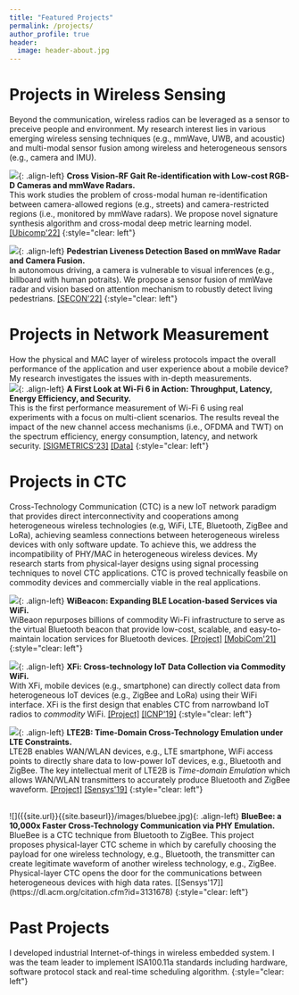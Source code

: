 ```yaml
---
title: "Featured Projects"
permalink: /projects/
author_profile: true
header:
  image: header-about.jpg
---
```


Projects in Wireless Sensing
======
Beyond the communication, wireless radios can be leveraged as a sensor to preceive people and environment. My research interest lies in various emerging wireless sensing techniques (e.g., mmWave, UWB, and acoustic) and multi-modal sensor fusion among wireless and heterogeneous sensors (e.g., camera and IMU). 

![]({{site.url}}{{site.baseurl}}/images/Ubicomp22.jpg){: .align-left}
<b>Cross Vision-RF Gait Re-identification with Low-cost RGB-D Cameras and mmWave Radars.</b> <br>
This work studies the problem of cross-modal human re-identification between camera-allowed regions (e.g., streets) and camera-restricted regions (i.e., monitored by mmWave radars). We propose novel signature synthesis algorithm and  cross-modal deep metric learning model. 
[[Ubicomp'22]]([http://liux4189.github.io](https://arxiv.org/abs/2207.07896)) 
{:style="clear: left"}

![]({{site.url}}{{site.baseurl}}/images/SECON22.jpg){: .align-left}
<b>Pedestrian Liveness Detection Based on mmWave Radar and Camera Fusion.</b> <br> 
In autonomous driving, a camera is vulnerable to visual inferences (e.g., billboard with human potraits). We propose a sensor fusion of mmWave radar and vision based on attention mechanism to robustly detect living pedestrians. 
[[SECON'22]](https://liux4189.github.io/files/SECON22_CameraReady.pdf)
{:style="clear: left"}


Projects in Network Measurement
======
How the physical and MAC layer of wireless protocols impact the overall performance of the application and user experience about a mobile device? My research investigates the issues with in-depth measurements.   
![]({{site.url}}{{site.baseurl}}/images/WiFi6.jpg){: .align-left}
<b>A First Look at Wi-Fi 6 in Action: Throughput, Latency, Energy Efficiency, and Security.</b> <br> 
This is the first performance measurement of Wi-Fi 6 using real
experiments with a focus on multi-client scenarios. The results reveal the impact of the new
channel access mechanisms (i.e., OFDMA and TWT) on the spectrum efficiency, energy consumption, latency,
and network security. 
[[SIGMETRICS'23]](https://dl.acm.org/doi/10.1145/3579451) [[Data]](https://github.com/liux4189/wifi-ax-measurement)
{:style="clear: left"}


Projects in CTC
======
Cross-Technology Communication (CTC) is a new IoT network paradigm that provides direct interconnectivity and cooperations among heterogeneous wireless technologies (e.g, WiFi, LTE, Bluetooth, ZigBee and LoRa), achieving seamless connections between heterogeneous wireless devices with only software update. To achieve this, we address the incompatibility of PHY/MAC in heterogeneous wireless devices. My research starts from physical-layer designs using signal processing techniques to novel CTC applications. CTC is proved technically feasbile on commodity devices and  commercially viable in the real applications. 

![]({{site.url}}{{site.baseurl}}/images/WiBeacon.jpg){: .align-left}
<b>WiBeacon: Expanding BLE Location-based Services via WiFi.</b> <br> 
WiBeaon repurposes billions of commodity Wi-Fi infrastructure to serve as the virtual Bluetooth beacon that provide low-cost, scalable, and easy-to-maintain location services for Bluetooth devices. 
[[Project]](http://liux4189.github.io/publications/WiBeacon) [[MobiCom'21]](https://liux4189.github.io/files/WiBeacon_MobiCom_CameraReady.pdf)
{:style="clear: left"}

![]({{site.url}}{{site.baseurl}}/images/XFi.JPG){: .align-left}
<b>XFi: Cross-technology IoT Data Collection via Commodity WiFi.</b> <br> 
With XFi, mobile devices (e.g., smartphone) can directly collect data from heterogeneous IoT devices (e.g., ZigBee and LoRa) using their WiFi interface. XFi is the first design that enables CTC from narrowband IoT radios to <i>commodity</i> WiFi. 
[[Project]](http://liux4189.github.io/publications/XFi) [[ICNP'19]](https://liux4189.github.io/files/XFi_Icnp_CameraReady.pdf)
{:style="clear: left"}

![]({{site.url}}{{site.baseurl}}/images/lte2b.jpg){: .align-left}
<b>LTE2B: Time-Domain Cross-Technology Emulation under LTE Constraints.</b> <br> 
LTE2B enables WAN/WLAN devices, e.g., LTE smartphone, WiFi access points to directly share data to low-power IoT devices, e.g., Bluetooth and ZigBee. The key intellectual merit of 
LTE2B is <i>Time-domain Emulation</i> which allows WAN/WLAN transmitters to accurately produce Bluetooth and ZigBee waveform. 
[[Project]](http://liux4189.github.io/publications/LTE2B) [[Sensys'19]](https://liux4189.github.io/files/LTE2B_Sensys_CameraReady.pdf) 
{:style="clear: left"}

<br>
![]({{site.url}}{{site.baseurl}}/images/bluebee.jpg){: .align-left}
<b>BlueBee: a 10,000x Faster Cross-Technology Communication via PHY Emulation.</b> <br>
BlueBee is a CTC technique from Bluetooth to ZigBee. This project proposes physical-layer CTC scheme in which by carefully choosing the payload for one wireless technology, e.g., Bluetooth,
the transmitter can create legitimate waveform of another wireless technology, e.g., ZigBee. Physical-layer CTC opens the door for the communications between heterogeneous
devices with high data rates. [[Sensys'17]](https://dl.acm.org/citation.cfm?id=3131678)
{:style="clear: left"}

<br>

Past Projects 
======
I developed industrial Internet-of-things in wireless embedded system. I was the team leader to implement ISA100.11a standards including hardware, software protocol stack 
and real-time scheduling algorithm. 
{:style="clear: left"}
